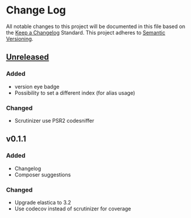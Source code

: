 # Change Log
All notable changes to this project will be documented in this file based on the [Keep a Changelog](http://keepachangelog.com/) Standard.
This project adheres to [Semantic Versioning](http://semver.org/).

## [Unreleased](https://github.com/gbprod/elastica-provider-bundle/compare/v0.1.1...HEAD)

### Added
- version eye badge
- Possibility to set a different index (for alias usage)

### Changed
- Scrutinizer use PSR2 codesniffer

## v0.1.1

### Added
- Changelog
- Composer suggestions

### Changed
- Upgrade elastica to 3.2
- Use codecov instead of scrutinizer for coverage
